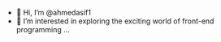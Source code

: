 - 👋 Hi, I’m @ahmedasif1
- 👀 I’m interested in exploring the exciting world of front-end programming ...
<!-- - 🌱 I’m currently learning ...
- 💞️ I’m looking to collaborate on ...
- 📫 How to reach me ... -->

<!---
ahmedasif1/ahmedasif1 is a ✨ special ✨ repository because its `README.md` (this file) appears on your GitHub profile.
You can click the Preview link to take a look at your changes.
--->
